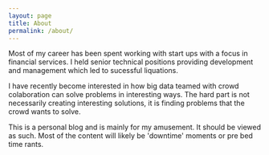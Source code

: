 ```yaml
---
layout: page
title: About
permalink: /about/
---
```


Most of my career has been spent working with start ups with a focus in financial services.  I held senior technical positions providing development and management which led to sucessful liquations.

I have recently become interested in how big data teamed with crowd colaboration can solve problems in interesting ways.  The hard part is not  necessarily creating interesting solutions, it is finding problems that the crowd wants to solve.

This is a personal blog and is mainly for my amusement. It should be viewed as such.  Most of the content will likely be 'downtime' moments or pre bed time rants.
